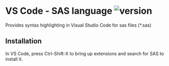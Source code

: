 # VS Code - SAS language ![version](https://img.shields.io/badge/version-0.1.2-brightgreen.svg)
Provides syntax highlighting in Visual Studio Code for sas files (*.sas)

## Installation
In VS Code, press Ctrl-Shift-X to bring up extensions and search for SAS to install it.
